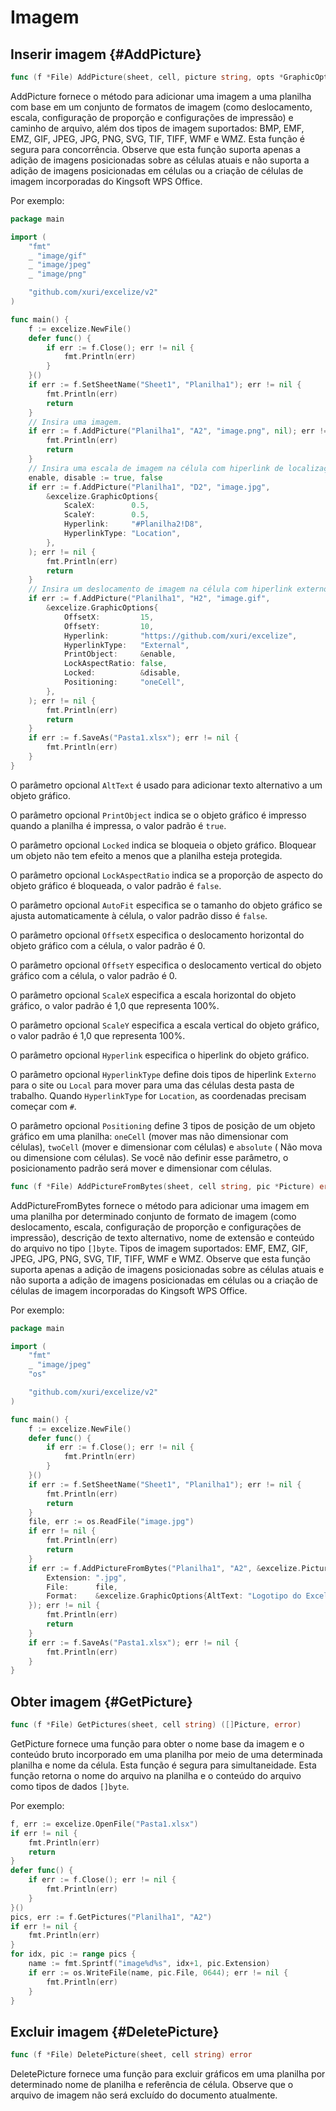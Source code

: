 # Imagem

## Inserir imagem {#AddPicture}

```go
func (f *File) AddPicture(sheet, cell, picture string, opts *GraphicOptions) error
```

AddPicture fornece o método para adicionar uma imagem a uma planilha com base em um conjunto de formatos de imagem (como deslocamento, escala, configuração de proporção e configurações de impressão) e caminho de arquivo, além dos tipos de imagem suportados: BMP, EMF, EMZ, GIF, JPEG, JPG, PNG, SVG, TIF, TIFF, WMF e WMZ. Esta função é segura para concorrência. Observe que esta função suporta apenas a adição de imagens posicionadas sobre as células atuais e não suporta a adição de imagens posicionadas em células ou a criação de células de imagem incorporadas do Kingsoft WPS Office.

Por exemplo:

```go
package main

import (
    "fmt"
    _ "image/gif"
    _ "image/jpeg"
    _ "image/png"

    "github.com/xuri/excelize/v2"
)

func main() {
    f := excelize.NewFile()
    defer func() {
        if err := f.Close(); err != nil {
            fmt.Println(err)
        }
    }()
    if err := f.SetSheetName("Sheet1", "Planilha1"); err != nil {
        fmt.Println(err)
        return
    }
    // Insira uma imagem.
    if err := f.AddPicture("Planilha1", "A2", "image.png", nil); err != nil {
        fmt.Println(err)
        return
    }
    // Insira uma escala de imagem na célula com hiperlink de localização.
    enable, disable := true, false
    if err := f.AddPicture("Planilha1", "D2", "image.jpg",
        &excelize.GraphicOptions{
            ScaleX:        0.5,
            ScaleY:        0.5,
            Hyperlink:     "#Planilha2!D8",
            HyperlinkType: "Location",
        },
    ); err != nil {
        fmt.Println(err)
        return
    }
    // Insira um deslocamento de imagem na célula com hiperlink externo, suporte para impressão e posicionamento.
    if err := f.AddPicture("Planilha1", "H2", "image.gif",
        &excelize.GraphicOptions{
            OffsetX:         15,
            OffsetY:         10,
            Hyperlink:       "https://github.com/xuri/excelize",
            HyperlinkType:   "External",
            PrintObject:     &enable,
            LockAspectRatio: false,
            Locked:          &disable,
            Positioning:     "oneCell",
        },
    ); err != nil {
        fmt.Println(err)
        return
    }
    if err := f.SaveAs("Pasta1.xlsx"); err != nil {
        fmt.Println(err)
    }
}
```

O parâmetro opcional `AltText` é usado para adicionar texto alternativo a um objeto gráfico.

O parâmetro opcional `PrintObject` indica se o objeto gráfico é impresso quando a planilha é impressa, o valor padrão é `true`.

O parâmetro opcional `Locked` indica se bloqueia o objeto gráfico. Bloquear um objeto não tem efeito a menos que a planilha esteja protegida.

O parâmetro opcional `LockAspectRatio` indica se a proporção de aspecto do objeto gráfico é bloqueada, o valor padrão é `false`.

O parâmetro opcional `AutoFit` especifica se o tamanho do objeto gráfico se ajusta automaticamente à célula, o valor padrão disso é `false`.

O parâmetro opcional `OffsetX` especifica o deslocamento horizontal do objeto gráfico com a célula, o valor padrão é 0.

O parâmetro opcional `OffsetY` especifica o deslocamento vertical do objeto gráfico com a célula, o valor padrão é 0.

O parâmetro opcional `ScaleX` especifica a escala horizontal do objeto gráfico, o valor padrão é 1,0 que representa 100%.

O parâmetro opcional `ScaleY` especifica a escala vertical do objeto gráfico, o valor padrão é 1,0 que representa 100%.

O parâmetro opcional `Hyperlink` especifica o hiperlink do objeto gráfico.

O parâmetro opcional `HyperlinkType` define dois tipos de hiperlink `Externo` para o site ou `Local` para mover para uma das células desta pasta de trabalho. Quando `HyperlinkType` for `Location`, as coordenadas precisam começar com `#`.

O parâmetro opcional `Positioning` define 3 tipos de posição de um objeto gráfico em uma planilha: `oneCell` (mover mas não dimensionar com células), `twoCell` (mover e dimensionar com células) e `absolute` ( Não mova ou dimensione com células). Se você não definir esse parâmetro, o posicionamento padrão será mover e dimensionar com células.

```go
func (f *File) AddPictureFromBytes(sheet, cell string, pic *Picture) error
```

AddPictureFromBytes fornece o método para adicionar uma imagem em uma planilha por determinado conjunto de formato de imagem (como deslocamento, escala, configuração de proporção e configurações de impressão), descrição de texto alternativo, nome de extensão e conteúdo do arquivo no tipo `[]byte`. Tipos de imagem suportados: EMF, EMZ, GIF, JPEG, JPG, PNG, SVG, TIF, TIFF, WMF e WMZ. Observe que esta função suporta apenas a adição de imagens posicionadas sobre as células atuais e não suporta a adição de imagens posicionadas em células ou a criação de células de imagem incorporadas do Kingsoft WPS Office.

Por exemplo:

```go
package main

import (
    "fmt"
    _ "image/jpeg"
    "os"

    "github.com/xuri/excelize/v2"
)

func main() {
    f := excelize.NewFile()
    defer func() {
        if err := f.Close(); err != nil {
            fmt.Println(err)
        }
    }()
    if err := f.SetSheetName("Sheet1", "Planilha1"); err != nil {
        fmt.Println(err)
        return
    }
    file, err := os.ReadFile("image.jpg")
    if err != nil {
        fmt.Println(err)
        return
    }
    if err := f.AddPictureFromBytes("Planilha1", "A2", &excelize.Picture{
        Extension: ".jpg",
        File:      file,
        Format:    &excelize.GraphicOptions{AltText: "Logotipo do Excel"},
    }); err != nil {
        fmt.Println(err)
        return
    }
    if err := f.SaveAs("Pasta1.xlsx"); err != nil {
        fmt.Println(err)
    }
}
```

## Obter imagem {#GetPicture}

```go
func (f *File) GetPictures(sheet, cell string) ([]Picture, error)
```

GetPicture fornece uma função para obter o nome base da imagem e o conteúdo bruto incorporado em uma planilha por meio de uma determinada planilha e nome da célula. Esta função é segura para simultaneidade. Esta função retorna o nome do arquivo na planilha e o conteúdo do arquivo como tipos de dados `[]byte`.

Por exemplo:

```go
f, err := excelize.OpenFile("Pasta1.xlsx")
if err != nil {
    fmt.Println(err)
    return
}
defer func() {
    if err := f.Close(); err != nil {
        fmt.Println(err)
    }
}()
pics, err := f.GetPictures("Planilha1", "A2")
if err != nil {
    fmt.Println(err)
}
for idx, pic := range pics {
    name := fmt.Sprintf("image%d%s", idx+1, pic.Extension)
    if err := os.WriteFile(name, pic.File, 0644); err != nil {
        fmt.Println(err)
    }
}
```

## Excluir imagem {#DeletePicture}

```go
func (f *File) DeletePicture(sheet, cell string) error
```

DeletePicture fornece uma função para excluir gráficos em uma planilha por determinado nome de planilha e referência de célula. Observe que o arquivo de imagem não será excluído do documento atualmente.
